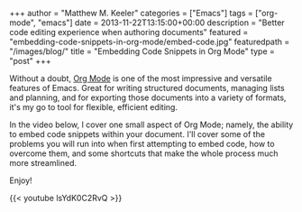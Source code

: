 +++
author = "Matthew M. Keeler"
categories = ["Emacs"]
tags = ["org-mode", "emacs"]
date = 2013-11-22T13:15:00+00:00
description = "Better code editing experience when authoring documents"
featured = "embedding-code-snippets-in-org-mode/embed-code.jpg"
featuredpath = "/images/blog/"
title = "Embedding Code Snippets in Org Mode"
type = "post"
+++

Without a doubt, [Org Mode](http://orgmode.org/) is one of the most impressive
and versatile features of Emacs.  Great for writing structured documents,
managing lists and planning, and for exporting those documents into a variety
of formats, it's my go to tool for flexible, efficient editing.<!--more-->

In the video below, I cover one small aspect of Org Mode; namely, the ability
to embed code snippets within your document.  I'll cover some of the problems
you will run into when first attempting to embed code, how to overcome them,
and some shortcuts that make the whole process much more streamlined.

Enjoy!

{{< youtube lsYdK0C2RvQ >}}

